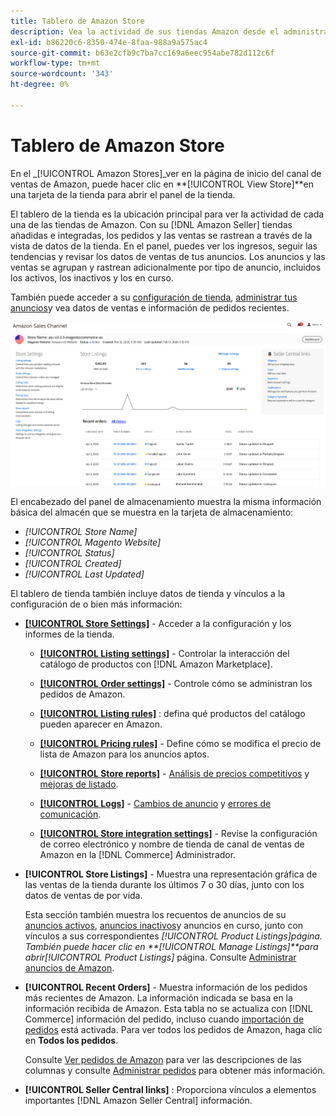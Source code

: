```yaml
---
title: Tablero de Amazon Store
description: Vea la actividad de sus tiendas Amazon desde el administrador de Commerce a través del panel de la tienda Amazon.
exl-id: b86220c6-8350-474e-8faa-988a9a575ac4
source-git-commit: b63e2cfb9c7ba7cc169a6eec954abe782d112c6f
workflow-type: tm+mt
source-wordcount: '343'
ht-degree: 0%

---
```


# Tablero de Amazon Store

En el _[!UICONTROL Amazon Stores]_ver en la página de inicio del canal de ventas de Amazon, puede hacer clic en **[!UICONTROL View Store]**en una tarjeta de la tienda para abrir el panel de la tienda.

El tablero de la tienda es la ubicación principal para ver la actividad de cada una de las tiendas de Amazon. Con su [!DNL Amazon Seller] tiendas añadidas e integradas, los pedidos y las ventas se rastrean a través de la vista de datos de la tienda. En el panel, puedes ver los ingresos, seguir las tendencias y revisar los datos de ventas de tus anuncios. Los anuncios y las ventas se agrupan y rastrean adicionalmente por tipo de anuncio, incluidos los activos, los inactivos y los en curso.

También puede acceder a su [configuración de tienda](./ob-store-review.md), [administrar tus anuncios](./managing-product-listings.md)y vea datos de ventas e información de pedidos recientes.

![Tablero de Amazon Store](assets/amazon-store-dashboard.png)

El encabezado del panel de almacenamiento muestra la misma información básica del almacén que se muestra en la tarjeta de almacenamiento:

- _[!UICONTROL Store Name]_
- _[!UICONTROL Magento Website]_
- _[!UICONTROL Status]_
- _[!UICONTROL Created]_
- _[!UICONTROL Last Updated]_

El tablero de tienda también incluye datos de tienda y vínculos a la configuración de o bien más información:

- [**[!UICONTROL Store Settings]**](./ob-store-review.md) - Acceder a la configuración y los informes de la tienda.

   - [**[!UICONTROL Listing settings]**](./listing-settings.md) - Controlar la interacción del catálogo de productos con [!DNL Amazon Marketplace].

   - [**[!UICONTROL Order settings]**](./order-settings.md) - Controle cómo se administran los pedidos de Amazon.

   - [**[!UICONTROL Listing rules]**](./listing-rules.md) : defina qué productos del catálogo pueden aparecer en Amazon.

   - [**[!UICONTROL Pricing rules]**](./pricing-products.md) - Define cómo se modifica el precio de lista de Amazon para los anuncios aptos.

   - [**[!UICONTROL Store reports]**](./amazon-logs-reports.md) - [Análisis de precios competitivos](./competitive-price-analysis.md) y [mejoras de listado](./listing-improvements.md).

   - [**[!UICONTROL Logs]**](./amazon-logs-reports.md) - [Cambios de anuncio](./listing-changes-log.md) y [errores de comunicación](./communication-errors-log.md).

   - [**[!UICONTROL Store integration settings]**](./store-integration-settings.md) - Revise la configuración de correo electrónico y nombre de tienda de canal de ventas de Amazon en la [!DNL Commerce] Administrador.

- **[!UICONTROL Store Listings]** - Muestra una representación gráfica de las ventas de la tienda durante los últimos 7 o 30 días, junto con los datos de ventas de por vida.

   Esta sección también muestra los recuentos de anuncios de su [anuncios activos](./active-listings.md), [anuncios inactivos](./inactive-listings.md)y anuncios en curso, junto con vínculos a sus correspondientes _[!UICONTROL Product Listings]_página. También puede hacer clic en **[!UICONTROL Manage Listings]**para abrir_[!UICONTROL Product Listings]_ página. Consulte [Administrar anuncios de Amazon](./managing-product-listings.md).

- **[!UICONTROL Recent Orders]** - Muestra información de los pedidos más recientes de Amazon. La información indicada se basa en la información recibida de Amazon. Esta tabla no se actualiza con [!DNL Commerce] información del pedido, incluso cuando [importación de pedidos](./order-settings.md) está activada. Para ver todos los pedidos de Amazon, haga clic en **Todos los pedidos**.

   Consulte [Ver pedidos de Amazon](./amazon-orders-all.md) para ver las descripciones de las columnas y consulte [Administrar pedidos](./managing-orders.md) para obtener más información.

- **[!UICONTROL Seller Central links]** : Proporciona vínculos a elementos importantes [!DNL Amazon Seller Central] información.
